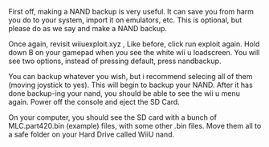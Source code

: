 First off, making a NAND backup is very useful. It can save you from harm you do to your system, import it on emulators, etc. This is optional, but please do as we say and make a NAND backup.

Once again, revisit wiiuexploit.xyz , Like before, click run exploit again. Hold down B on your gamepad when you see the white wii u loadscreen. You will see two options, instead of pressing default, press nandbackup.

You can backup whatever you wish, but i recommend selecing all of them (moving joystick to yes). This will begin to backup your NAND. After it has done backup-ing your nand, you should be able to see the wii u menu again. Power off the console and eject the SD Card.

On your computer, you should see the SD card with a bunch of MLC.part420.bin (example) files, with some other .bin files. Move them all to a safe folder on your Hard Drive called WiiU nand.
